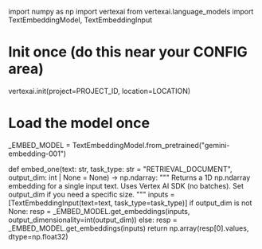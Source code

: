 import numpy as np
import vertexai
from vertexai.language_models import TextEmbeddingModel, TextEmbeddingInput

# Init once (do this near your CONFIG area)
vertexai.init(project=PROJECT_ID, location=LOCATION)

# Load the model once
_EMBED_MODEL = TextEmbeddingModel.from_pretrained("gemini-embedding-001")

def embed_one(text: str,
              task_type: str = "RETRIEVAL_DOCUMENT",
              output_dim: int | None = None) -> np.ndarray:
    """
    Returns a 1D np.ndarray embedding for a single input text.
    Uses Vertex AI SDK (no batches). Set output_dim if you need a specific size.
    """
    inputs = [TextEmbeddingInput(text=text, task_type=task_type)]
    if output_dim is not None:
        resp = _EMBED_MODEL.get_embeddings(inputs, output_dimensionality=int(output_dim))
    else:
        resp = _EMBED_MODEL.get_embeddings(inputs)
    return np.array(resp[0].values, dtype=np.float32)
